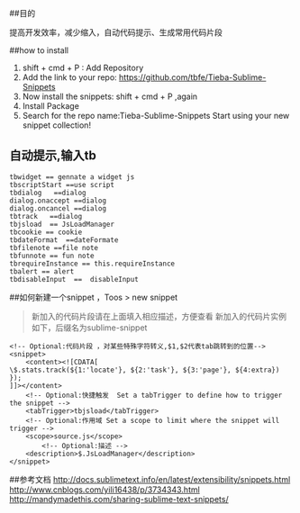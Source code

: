##目的

提高开发效率，减少缩入，自动代码提示、生成常用代码片段

##how to install

1. shift + cmd + P : Add Repository
2. Add the link to your repo: https://github.com/tbfe/Tieba-Sublime-Snippets
3. Now install the snippets: shift + cmd + P ,again
4. Install Package
5. Search for the repo name:Tieba-Sublime-Snippets
Start using your new snippet collection!

## 自动提示,输入tb
```
tbwidget == gennate a widget js
tbscriptStart ==use script
tbdialog   ==dialog
dialog.onaccept ==dialog
dialog.oncancel ==dialog
tbtrack   ==dialog
tbjsload  == JsLoadManager
tbcookie == cookie
tbdateFormat  ==dateFormate
tbfilenote ==file note
tbfunnote == fun note
tbrequireInstance == this.requireInstance
tbalert == alert
tbdisableInput  ==  disableInput
```

##如何新建一个snippet ，Toos > new snippet 
> 新加入的代码片段请在上面填入相应描述，方便查看
> 新加入的代码片实例如下，后缀名为sublime-snippet

```
<!-- Optional:代码片段 ，对某些特殊字符转义,$1,$2代表tab跳转到的位置-->
<snippet>
	<content><![CDATA[
\$.stats.track(${1:'locate'}, ${2:'task'}, ${3:'page'}, ${4:extra})
});
]]></content>
	<!-- Optional:快捷触发  Set a tabTrigger to define how to trigger the snippet -->
	<tabTrigger>tbjsload</tabTrigger>
	<!-- Optional:作用域 Set a scope to limit where the snippet will trigger -->
	<scope>source.js</scope>
		<!-- Optional:描述 -->
	<description>$.JsLoadManager</description>
</snippet>

```
##参考文档
http://docs.sublimetext.info/en/latest/extensibility/snippets.html
http://www.cnblogs.com/yili16438/p/3734343.html
http://mandymadethis.com/sharing-sublime-text-snippets/
